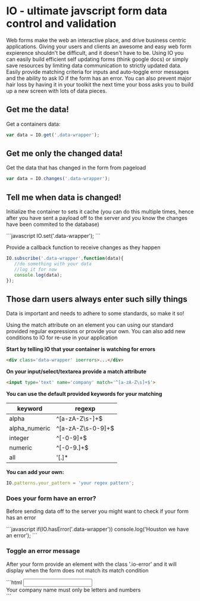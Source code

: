 <h1>IO - ultimate javscript form data control and validation</h1>

<p>Web forms make the web an interactive place, and drive business centric applications. Giving your users and
clients an awesome and easy web form expierence shouldn't be difficult, and it doesn't have to be. Using IO you
can easily build efficient self updating forms (think google docs) or simply save resources by limiting data
communication to strictly updated data. Easily provide matching criteria for inputs and auto-toggle error messages
and the ability to ask IO if the form has an error.
You can also prevent major hair loss by having it in your toolkit the next
time your boss asks you to build up a new screen with lots of data pieces.</p>

<h2>Get me the data!</h2>
<p>Get a containers data:</p>

```javascript
var data = IO.get('.data-wrapper');
```

<h2>Get me only the changed data!</h2>
<p>Get the data that has changed in the form from pageload</p>

```javascript
var data = IO.changes('.data-wrapper');
```

<h2>Tell me when data is changed!</h2>
<p>Initialize the container to sets it cache (you can do this multiple times, hence after you have sent a payload
off to the server and you know the changes have been commited to the database)</p>
```javascript
IO.set('.data-wrapper');
```

<p>Provide a callback function to receive changes as they happen</p>

```javascript
IO.subscribe('.data-wrapper',function(data){
   //do something with your data
   //log it for now
   console.log(data);
});
```

<h2>Those darn users always enter such silly things</h2>
<p>Data is important and needs to adhere to some standards, so make it so!</p>
<p>Using the match attribute on an element you can using our standard provided regular expressions or provide your
own. You can also add new conditions to IO for re-use in your application</p>

<b>Start by telling IO that your container is watching for errors</b>
```html
<div class='data-wrapper' ioerrors>...</div>
```

<b>On your input/select/textarea provide a match attribute</b>
```html
<input type='text' name='company' match='^[a-zA-Z\s]+$'>
```

<b>You can use the default provided keywords for your matching</b>

keyword | regexp
------- | ---------
alpha|^[a-zA-Z\s\-]+$
alpha_numeric|^[a-zA-Z\s\-0-9]+$
integer|^[\-0-9]+$
numeric|^[\-0-9\.]+$
all|'[.]*

<b>You can add your own:</b>
```javascript
IO.patterns.your_pattern = 'your regex pattern';
```

<h3>Does your form have an error?</h3>
<p>Before sending data off to the server you might want to check if your form has an error</p>
```javascript
if(IO.hasError('.data-wrapper'))
    console.log('Houston we have an error');
```

<h3>Toggle an error message</h3>
<p>After your form provide an element with the class '.io-error' and it will display when the form does not match
its match condition</p>
```html
<input type='text' name='company' pattern='alpha_numeric'>
<div class='io-error'>Your company name must only be letters and numbers</div>
```
